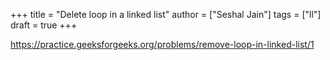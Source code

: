+++
title = "Delete loop in a linked list"
author = ["Seshal Jain"]
tags = ["ll"]
draft = true
+++

<https://practice.geeksforgeeks.org/problems/remove-loop-in-linked-list/1>
